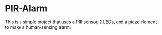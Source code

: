 PIR-Alarm
=========

This is a simple project that uses a PIR sensor, 2 LEDs, and a piezo element to make a human-sensing alarm.
